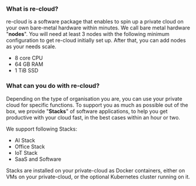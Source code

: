 ### What is re-cloud?

re-cloud is a software package that enables to spin up a private cloud on your own bare-metal hardware within minutes. We call bare metal hardware "**nodes**".
You will need at least 3 nodes with the following minimum configuration to get re-cloud initially set up. After that, you can add nodes as your needs scale.

- 8 core CPU
- 64 GB RAM
- 1 TiB SSD

### What can you do with re-cloud?

Depending on the type of organisation you are, you can use your private cloud for specific functions.
To support you as much as possible out of the box, we provide "**Stacks**" of software applications, to help you get productive with your cloud fast, in the best cases within an hour or two.

We support following Stacks:

- AI Stack
- Office Stack
- IoT Stack
- SaaS and Software

Stacks are installed on your private-cloud as Docker containers, either on VMs on your private-cloud, or the optional Kubernetes cluster running on it.
